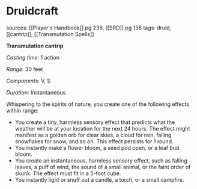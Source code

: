 # Druidcraft
sources: [[Player's Handbook]] pg 236, [[SRD]] pg 138
tags: druid, [[cantrip]], [[Transmutation Spells]]

**Transmutation cantrip**

*Casting time*: 1 action

*Range*: 30 feet

*Components*: V, S

*Duration*: Instantaneous

Whispering to the spirits of nature, you create one of the following effects within range:

* You create a tiny, harmless sensory effect that predicts what the weather will be at your location for the next 24 hours. The effect might manifest as a golden orb for clear skies, a cloud for rain, falling snowflakes for snow, and so on. This effect persists for 1 round.
* You instantly make a flower bloom, a seed pod open, or a leaf bud bloom.
* You create an instantaneous, harmless sensory effect, such as falling leaves, a puff of wind, the sound of a small animal, or the faint order of skunk. The effect must fit in a 5-foot cube.
* You instantly light or snuff out a candle, a torch, or a small campfire.
